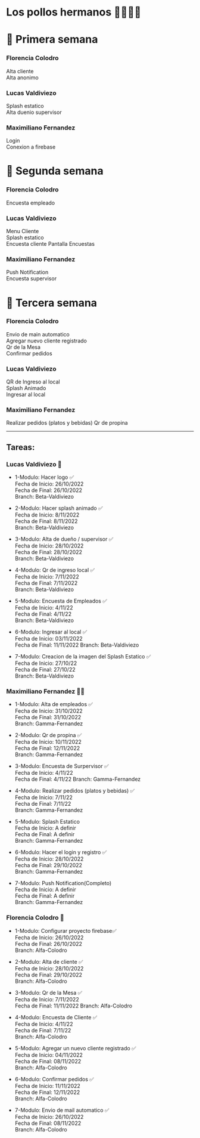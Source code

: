 # Los pollos hermanos 🐔🐔🍗🍗

# 📌 Primera semana  
### Florencia Colodro  
Alta cliente  
Alta anonimo  

### Lucas Valdiviezo  
Splash estatico  
Alta duenio supervisor  

### Maximiliano Fernandez    
Login  
Conexion a firebase  

# 📌 Segunda semana  
### Florencia Colodro  
Encuesta empleado    

### Lucas Valdiviezo  
Menu Cliente  
Splash estatico  
Encuesta cliente
Pantalla Encuestas

### Maximiliano Fernandez    
Push Notification  
Encuesta supervisor 

# 📌 Tercera semana  
### Florencia Colodro    
Envio de main automatico  
Agregar nuevo cliente registrado   
Qr de la Mesa  
Confirmar pedidos  

### Lucas Valdiviezo  
QR de Ingreso al local  
Splash Animado  
Ingresar al local  

### Maximiliano Fernandez    
Realizar pedidos (platos y bebidas) 
Qr de propina  
   
   
   
   
---------------------------------------------------
## Tareas:
### Lucas Valdiviezo 🧑
+ 1-Modulo: Hacer logo ✅    
Fecha de Inicio: 26/10/2022  
Fecha de Final: 26/10/2022  
Branch: Beta-Valdiviezo  

+ 2-Modulo: Hacer splash animado ✅    
Fecha de Inicio: 8/11/2022   
Fecha de Final: 8/11/2022   
Branch: Beta-Valdiviezo 

+ 3-Modulo: Alta de dueño / supervisor  ✅  
Fecha de Inicio: 28/10/2022    
Fecha de Final: 28/10/2022   
Branch: Beta-Valdiviezo

+ 4-Modulo: Qr de ingreso local  ✅   
Fecha de Inicio: 7/11/2022  
Fecha de Final: 7/11/2022  
Branch: Beta-Valdiviezo 

+ 5-Modulo: Encuesta de Empleados  ✅  
Fecha de Inicio: 4/11/22  
Fecha de Final: 4/11/22  
Branch: Beta-Valdiviezo 

+ 6-Modulo: Ingresar al local  ✅  
Fecha de Inicio: 03/11/2022  
Fecha de Final: 11/11/2022 
Branch: Beta-Valdiviezo 

+ 7-Modulo: Creacion de la imagen del Splash Estatico ✅   
Fecha de Inicio: 27/10/22  
Fecha de Final: 27/10/22  
Branch: Beta-Valdiviezo 

### Maximiliano Fernandez 👨‍🦱

+ 1-Modulo: Alta de empleados ✅    
Fecha de Inicio: 31/10/2022  
Fecha de Final: 31/10/2022  
Branch: Gamma-Fernandez  
 
+ 2-Modulo: Qr de propina ✅  
Fecha de Inicio: 10/11/2022  
Fecha de Final: 12/11/2022  
Branch: Gamma-Fernandez  

+ 3-Modulo: Encuesta de Surpervisor ✅     
Fecha de Inicio: 4/11/22  
Fecha de Final: 4/11/22 
Branch: Gamma-Fernandez 

+ 4-Modulo: Realizar pedidos (platos y bebidas)  ✅  
Fecha de Inicio: 7/11/22  
Fecha de Final: 7/11/22    
Branch: Gamma-Fernandez  

+ 5-Modulo: Splash Estatico   
Fecha de Inicio: A definir  
Fecha de Final: A definir  
Branch: Gamma-Fernandez 

+ 6-Modulo: Hacer el login y registro ✅  
Fecha de Inicio: 28/10/2022  
Fecha de Final: 29/10/2022  
Branch: Gamma-Fernandez 

+ 7-Modulo: Push Notification(Completo)    
Fecha de Inicio: A definir  
Fecha de Final: A definir  
Branch: Gamma-Fernandez 
 

### Florencia Colodro 👩

+ 1-Modulo: Configurar proyecto firebase✅     
Fecha de Inicio: 26/10/2022  
Fecha de Final: 26/10/2022  
Branch: Alfa-Colodro  


+ 2-Modulo: Alta de cliente ✅    
Fecha de Inicio: 28/10/2022  
Fecha de Final: 29/10/2022  
Branch: Alfa-Colodro  

+ 3-Modulo: Qr de la Mesa  ✅  
Fecha de Inicio: 7/11/2022    
Fecha de Final: 11/11/2022 
Branch: Alfa-Colodro  

+ 4-Modulo: Encuesta de Cliente ✅  
Fecha de Inicio: 4/11/22    
Fecha de Final: 7/11/22   
Branch: Alfa-Colodro   

+ 5-Modulo: Agregar un nuevo cliente registrado ✅     
Fecha de Inicio: 04/11/2022  
Fecha de Final: 08/11/2022  
Branch: Alfa-Colodro

+ 6-Modulo: Confirmar pedidos ✅    
Fecha de Inicio: 11/11/2022  
Fecha de Final: 12/11/2022  
Branch: Alfa-Colodro

+ 7-Modulo: Envio de mail automatico ✅        
Fecha de Inicio: 26/10/2022  
Fecha de Final: 08/11/2022    
Branch: Alfa-Colodro  

